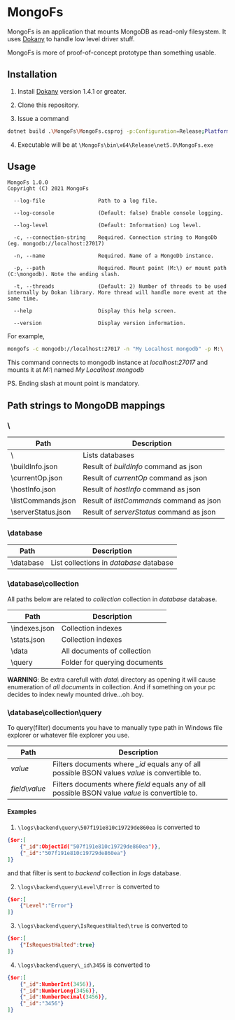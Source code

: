 # MongoFs

MongoFs is an application that mounts MongoDB as read-only filesystem. It uses
[Dokany](https://github.com/dokan-dev/dokany) to handle low level driver stuff.

MongoFs is more of proof-of-concept prototype than something usable.

## Installation

1. Install [Dokany](https://github.com/dokan-dev/dokany#installation) version
   1.4.1 or greater.

2. Clone this repository.

3. Issue a command
```bash
dotnet build .\MongoFs\MongoFs.csproj -p:Configuration=Release;Platform=x64
```

4. Executable will be at `\MongoFs\bin\x64\Release\net5.0\MongoFs.exe`

## Usage

```
MongoFs 1.0.0
Copyright (C) 2021 MongoFs

  --log-file                 Path to a log file.

  --log-console              (Default: false) Enable console logging.

  --log-level                (Default: Information) Log level.

  -c, --connection-string    Required. Connection string to MongoDb (eg. mongodb://localhost:27017)

  -n, --name                 Required. Name of a MongoDb instance.

  -p, --path                 Required. Mount point (M:\) or mount path (C:\mongodb). Note the ending slash.

  -t, --threads              (Default: 2) Number of threads to be used internally by Dokan library. More thread will handle more event at the same time.

  --help                     Display this help screen.

  --version                  Display version information.
```

For example,

```bash
mongofs -c mongodb://localhost:27017 -n "My Localhost mongodb" -p M:\
```

This command connects to mongodb instance at *localhost:27017* and mounts it at
*M:\\* named *My Localhost mongodb*

PS. Ending slash at mount point is mandatory.

## Path strings to MongoDB mappings

### \

| Path | Description |
| -------------------|------------------------------------------|
| \                  | Lists databases |
| \buildInfo.json    | Result of *buildInfo* command as json |
| \currentOp.json    | Result of *currentOp* command as json |
| \hostInfo.json     | Result of *hostInfo* command as json  |
| \listCommands.json | Result of *listCommands* command as json |
| \serverStatus.json | Result of *serverStatus* command as json |

### \database

| Path      | Description |
|-----------|-----------------------------------------|
| \database | List collections in *database* database |

### \database\collection

All paths below are related to *collection* collection in *database* database.

| Path          | Description                   |
|---------------|-------------------------------|
| \indexes.json | Collection indexes            |
| \stats.json   | Collection indexes            |
| \data         | All documents of collection   |
| \query        | Folder for querying documents |

**WARNING**: Be extra carefull with *data\\* directory as opening it will cause
enumeration of *all documents* in collection. And if something on your pc decides to
index newly mounted drive...oh boy.

### \database\collection\query

To query(filter) documents you have to manually type path in Windows file
explorer or whatever file explorer you use.

| Path | Description |
|------|-------------|
| *value* | Filters documents where *_id* equals any of all possible BSON values *value* is convertible to. |
| *field*\\*value* | Filters documents where *field* equals any of all possible BSON value *value* is convertible to. |

#### Examples

1. `\logs\backend\query\507f191e810c19729de860ea` is converted to

```json
{$or:[
    {"_id":ObjectId("507f191e810c19729de860ea")},
    {"_id":"507f191e810c19729de860ea"}
]}
```

and that filter is sent to *backend* collection in *logs* database.

2. `\logs\backend\query\Level\Error` is converted to

```json
{$or:[
    {"Level":"Error"}
]}
```

3. `\logs\backend\query\IsRequestHalted\true` is converted to

```json
{$or:[
    {"IsRequestHalted":true}
]}
```

4. `\logs\backend\query\_id\3456` is converted to

```json
{$or:[
    {"_id":NumberInt(3456)},
    {"_id":NumberLong(3456)},
    {"_id":NumberDecimal(3456)},
    {"_id":"3456"}
]}
```
